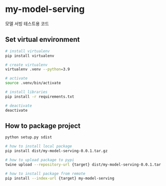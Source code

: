 # my-model-serving
모델 서빙 테스트용 코드


## Set virtual environment

```bash
# install virtualenv
pip install virtualenv

# create virtualenv
virtualenv .venv --python=3.9

# activate
source .venv/bin/activate

# install libraries
pip install -r requirements.txt

# deactivate
deactivate
```


## How to package project
```bash
python setup.py sdist

# how to install local package
pip install dist/my-model-serving-0.0.1.tar.gz

# how to upload package to pypi
twine upload --repository-url {target} dist/my-model-serving-0.0.1.tar.gz

# how to install package from remote
pip install --index-url {target} my-model-serving
```